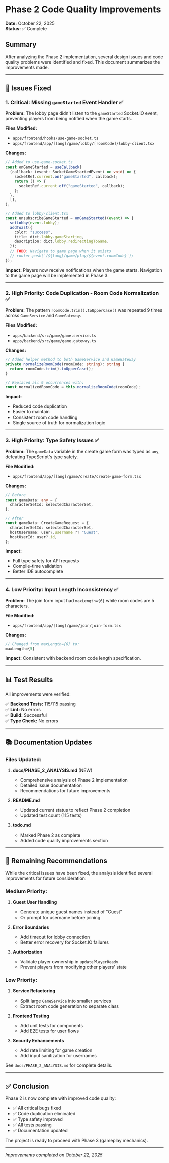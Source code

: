 # Phase 2 Code Quality Improvements

**Date:** October 22, 2025  
**Status:** ✅ Complete

## Summary

After analyzing the Phase 2 implementation, several design issues and code quality problems were identified and fixed. This document summarizes the improvements made.

---

## 🔧 Issues Fixed

### 1. Critical: Missing `gameStarted` Event Handler ✅

**Problem:** The lobby page didn't listen to the `gameStarted` Socket.IO event, preventing players from being notified when the game starts.

**Files Modified:**
- `apps/frontend/hooks/use-game-socket.ts`
- `apps/frontend/app/[lang]/game/lobby/[roomCode]/lobby-client.tsx`

**Changes:**
```typescript
// Added to use-game-socket.ts
const onGameStarted = useCallback(
  (callback: (event: SocketGameStartedEvent) => void) => {
    socketRef.current.on("gameStarted", callback);
    return () => {
      socketRef.current.off("gameStarted", callback);
    };
  },
  [],
);

// Added to lobby-client.tsx
const unsubscribeGameStarted = onGameStarted((event) => {
  setLobby(event.lobby);
  addToast({
    color: "success",
    title: dict.lobby.gameStarting,
    description: dict.lobby.redirectingToGame,
  });
  // TODO: Navigate to game page when it exists
  // router.push(`/${lang}/game/play/${event.roomCode}`);
});
```

**Impact:** Players now receive notifications when the game starts. Navigation to the game page will be implemented in Phase 3.

---

### 2. High Priority: Code Duplication - Room Code Normalization ✅

**Problem:** The pattern `roomCode.trim().toUpperCase()` was repeated 9 times across `GameService` and `GameGateway`.

**Files Modified:**
- `apps/backend/src/game/game.service.ts`
- `apps/backend/src/game/game.gateway.ts`

**Changes:**
```typescript
// Added helper method to both GameService and GameGateway
private normalizeRoomCode(roomCode: string): string {
  return roomCode.trim().toUpperCase();
}

// Replaced all 9 occurrences with:
const normalizedRoomCode = this.normalizeRoomCode(roomCode);
```

**Impact:** 
- Reduced code duplication
- Easier to maintain
- Consistent room code handling
- Single source of truth for normalization logic

---

### 3. High Priority: Type Safety Issues ✅

**Problem:** The `gameData` variable in the create game form was typed as `any`, defeating TypeScript's type safety.

**File Modified:**
- `apps/frontend/app/[lang]/game/create/create-game-form.tsx`

**Changes:**
```typescript
// Before
const gameData: any = {
  characterSetId: selectedCharacterSet,
};

// After
const gameData: CreateGameRequest = {
  characterSetId: selectedCharacterSet,
  hostUsername: user?.username ?? "Guest",
  hostUserId: user?.id,
};
```

**Impact:**
- Full type safety for API requests
- Compile-time validation
- Better IDE autocomplete

---

### 4. Low Priority: Input Length Inconsistency ✅

**Problem:** The join form input had `maxLength={6}` while room codes are 5 characters.

**File Modified:**
- `apps/frontend/app/[lang]/game/join/join-form.tsx`

**Changes:**
```typescript
// Changed from maxLength={6} to:
maxLength={5}
```

**Impact:** Consistent with backend room code length specification.

---

## 📊 Test Results

All improvements were verified:

✅ **Backend Tests:** 115/115 passing  
✅ **Lint:** No errors  
✅ **Build:** Successful  
✅ **Type Check:** No errors

---

## 📚 Documentation Updates

### Files Updated:
1. **docs/PHASE_2_ANALYSIS.md** (NEW)
   - Comprehensive analysis of Phase 2 implementation
   - Detailed issue documentation
   - Recommendations for future improvements

2. **README.md**
   - Updated current status to reflect Phase 2 completion
   - Updated test count (115 tests)

3. **todo.md**
   - Marked Phase 2 as complete
   - Added code quality improvements section

---

## 🎯 Remaining Recommendations

While the critical issues have been fixed, the analysis identified several improvements for future consideration:

### Medium Priority:
1. **Guest User Handling**
   - Generate unique guest names instead of "Guest"
   - Or prompt for username before joining

2. **Error Boundaries**
   - Add timeout for lobby connection
   - Better error recovery for Socket.IO failures

3. **Authorization**
   - Validate player ownership in `updatePlayerReady`
   - Prevent players from modifying other players' state

### Low Priority:
1. **Service Refactoring**
   - Split large `GameService` into smaller services
   - Extract room code generation to separate class

2. **Frontend Testing**
   - Add unit tests for components
   - Add E2E tests for user flows

3. **Security Enhancements**
   - Add rate limiting for game creation
   - Add input sanitization for usernames

See `docs/PHASE_2_ANALYSIS.md` for complete details.

---

## ✅ Conclusion

Phase 2 is now complete with improved code quality:
- ✅ All critical bugs fixed
- ✅ Code duplication eliminated
- ✅ Type safety improved
- ✅ All tests passing
- ✅ Documentation updated

The project is ready to proceed with Phase 3 (gameplay mechanics).

---

*Improvements completed on October 22, 2025*

